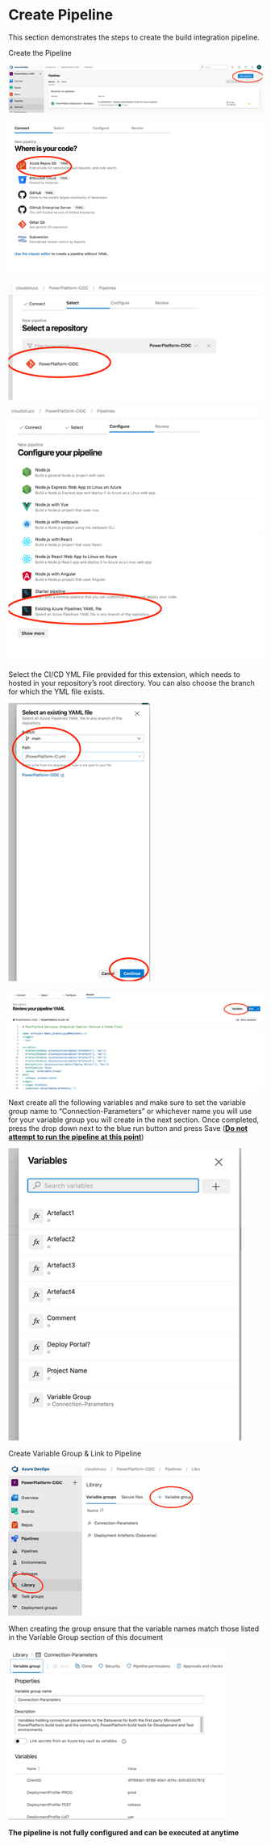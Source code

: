 # Create Pipeline

This section demonstrates the steps to create the build integration pipeline.

Create the Pipeline

![image info](./../Images/Picture18.png)

![image info](./../Images/Picture19.png)

![image info](./../Images/Picture20.png)

![image info](./../Images/Picture21.png)

Select the CI/CD YML File provided for this extension, which needs to hosted in your repository’s root directory. You can also choose the branch for which the YML file exists. 

![image info](./../Images/Picture22.png)

![image info](./../Images/Picture23.png)

Next create all the following variables and make sure to set the variable group name to “Connection-Parameters” or whichever name you will use for your variable group you will create in the next section. Once completed, press the drop down next to the blue run button and press Save (**<u>Do not attempt to run the pipeline at this point</u>**)


![image info](./../Images/Picture24.png)

Create Variable Group & Link to Pipeline

![image info](./../Images/Picture25.png)

When creating the group ensure that the variable names match those listed in the Variable Group section of this document

![image info](./../Images/Picture26.png)

**The pipeline is not fully configured and can be executed at anytime**